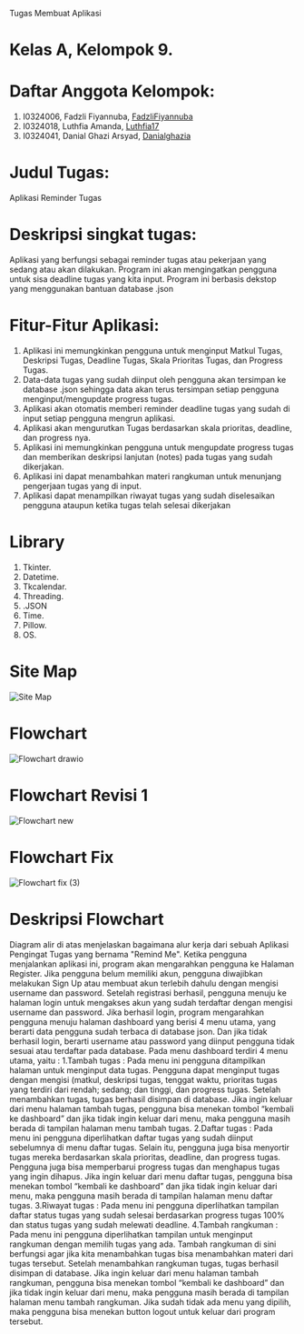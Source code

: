 Tugas Membuat Aplikasi 
# Kelas A, Kelompok 9.
# Daftar Anggota Kelompok:
1. I0324006, Fadzli Fiyannuba, [FadzliFiyannuba](https://github.com/FadzliFiyannuba)
2. I0324018, Luthfia Amanda, [Luthfia17](https://github.com/Luthfia17)
3. I0324041, Danial Ghazi Arsyad, [Danialghazia](https://github.com/Danialghazia)

# Judul Tugas:
Aplikasi Reminder Tugas 

# Deskripsi singkat tugas:
Aplikasi yang berfungsi sebagai reminder tugas atau pekerjaan yang sedang atau akan dilakukan. ⁠Program ini akan mengingatkan pengguna untuk sisa deadline tugas yang kita input. Program ini berbasis dekstop yang menggunakan bantuan database .json

# Fitur-Fitur Aplikasi: 
1. Aplikasi ini memungkinkan pengguna untuk menginput Matkul Tugas, Deskripsi Tugas, Deadline Tugas, Skala Prioritas Tugas, dan Progress Tugas.
2. Data-data tugas yang sudah diinput oleh pengguna akan tersimpan ke database .json sehingga data akan terus tersimpan setiap pengguna menginput/mengupdate progress tugas.
3. Aplikasi akan otomatis memberi reminder deadline tugas yang sudah di input setiap pengguna mengrun aplikasi.
4. Aplikasi akan mengurutkan Tugas berdasarkan skala prioritas, deadline, dan progress nya.
5. Aplikasi ini memungkinkan pengguna untuk mengupdate progress tugas dan memberikan deskripsi lanjutan (notes) pada tugas yang sudah dikerjakan.
6. Aplikasi ini dapat menambahkan materi rangkuman untuk menunjang pengerjaan tugas yang di input.
7. Aplikasi dapat menampilkan riwayat tugas yang sudah diselesaikan pengguna ataupun ketika tugas telah selesai dikerjakan

# Library
1. Tkinter.
2. Datetime.
3. Tkcalendar.
4. Threading.
5. .JSON
6. Time.
7. Pillow.
8. OS.

# Site Map
![Site Map](https://github.com/user-attachments/assets/6cbb5a2a-ceb1-4815-a782-3ba3bab21b41)

# Flowchart
![Flowchart drawio](https://github.com/user-attachments/assets/5d50d945-b61d-4ad7-a1b8-c017be748293)

# Flowchart Revisi 1
![Flowchart new](https://github.com/user-attachments/assets/5b050668-dab6-4496-a826-42ae485f6302)


# Flowchart Fix
![Flowchart fix (3)](https://github.com/user-attachments/assets/ab071d32-794d-4f44-b34b-95640d021fae)

# Deskripsi Flowchart
Diagram alir di atas menjelaskan bagaimana alur kerja dari sebuah Aplikasi Pengingat Tugas yang bernama "Remind Me". Ketika pengguna menjalankan aplikasi ini, program akan mengarahkan pengguna ke Halaman Register. Jika pengguna belum memiliki akun, pengguna diwajibkan melakukan Sign Up atau membuat akun terlebih dahulu dengan mengisi username dan password. Setelah registrasi berhasil, pengguna menuju ke halaman login untuk mengakses akun yang sudah terdaftar dengan mengisi username dan password. Jika berhasil login, program mengarahkan pengguna menuju halaman dashboard yang berisi 4 menu utama, yang berarti data pengguna sudah terbaca di database json. Dan jika tidak berhasil login, berarti username atau password yang diinput pengguna tidak sesuai atau terdaftar pada database.
Pada menu dashboard terdiri 4 menu utama, yaitu : 
1.Tambah tugas : Pada menu ini pengguna ditampilkan halaman untuk menginput data tugas. Pengguna dapat menginput tugas dengan mengisi (matkul, deskripsi tugas, tenggat waktu, prioritas tugas yang terdiri dari rendah; sedang; dan tinggi, dan progress tugas. Setelah menambahkan tugas, tugas berhasil disimpan di database. Jika ingin keluar dari menu halaman tambah tugas, pengguna bisa menekan tombol “kembali ke dashboard” dan jika tidak ingin keluar dari menu, maka pengguna masih berada di tampilan halaman menu tambah tugas. 
2.Daftar tugas : Pada menu ini pengguna diperlihatkan daftar tugas yang sudah diinput sebelumnya di menu daftar tugas. Selain itu, pengguna juga bisa menyortir tugas mereka berdasarkan skala prioritas, deadline, dan progress tugas. Pengguna juga bisa memperbarui progress tugas dan menghapus tugas yang ingin dihapus. Jika ingin keluar dari menu daftar tugas, pengguna bisa menekan tombol “kembali ke dashboard” dan jika tidak ingin keluar dari menu, maka pengguna masih berada di tampilan halaman menu daftar tugas. 
3.Riwayat tugas : Pada menu ini pengguna diperlihatkan tampilan daftar status tugas yang sudah selesai berdasarkan progress tugas 100% dan status tugas yang sudah melewati deadline. 
4.Tambah rangkuman : Pada menu ini pengguna diperlihatkan tampilan untuk menginput rangkuman dengan memilih tugas yang ada. Tambah rangkuman di sini berfungsi agar jika kita menambahkan tugas bisa menambahkan materi dari tugas tersebut. Setelah menambahkan rangkuman tugas, tugas berhasil disimpan di database. Jika ingin keluar dari menu halaman tambah rangkuman, pengguna bisa menekan tombol “kembali ke dashboard” dan jika tidak ingin keluar dari menu, maka pengguna masih berada di tampilan halaman menu tambah rangkuman. 
Jika sudah tidak ada menu yang dipilih, maka pengguna bisa menekan button logout untuk keluar dari program tersebut. 



